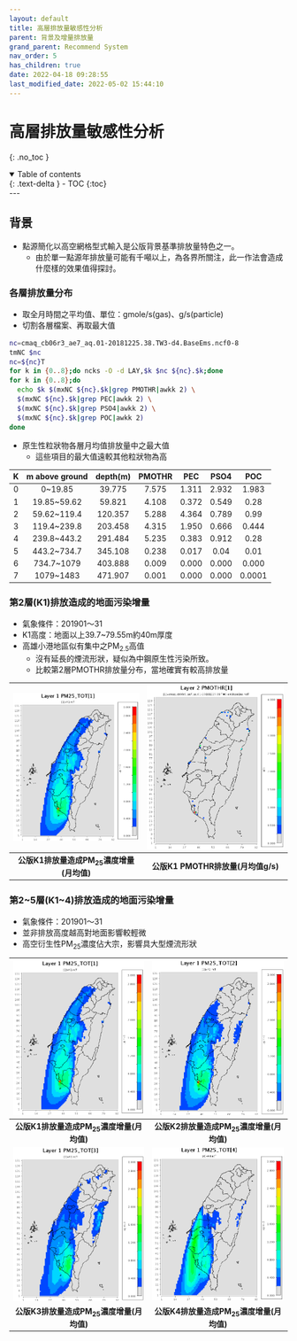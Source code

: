 ```yaml
---
layout: default
title: 高層排放量敏感性分析
parent: 背景及增量排放量
grand_parent: Recommend System
nav_order: 5
has_children: true
date: 2022-04-18 09:28:55
last_modified_date: 2022-05-02 15:44:10
---
```


# 高層排放量敏感性分析
{: .no_toc }

<details open markdown="block">
  <summary>
    Table of contents
  </summary>
  {: .text-delta }
- TOC
{:toc}
</details>
---

## 背景
- 點源簡化以高空網格型式輸入是公版背景基準排放量特色之一。
  - 由於單一點源年排放量可能有千噸以上，為各界所關注，此一作法會造成什麼樣的效果值得探討。

### 各層排放量分布
- 取全月時間之平均值、單位：gmole/s(gas)、g/s(particle)
- 切割各層檔案、再取最大值

```bash
nc=cmaq_cb06r3_ae7_aq.01-20181225.38.TW3-d4.BaseEms.ncf0-8
tmNC $nc
nc=${nc}T
for k in {0..8};do ncks -O -d LAY,$k $nc ${nc}.$k;done
for k in {0..8};do 
  echo $k $(mxNC ${nc}.$k|grep PMOTHR|awkk 2) \
  $(mxNC ${nc}.$k|grep PEC|awkk 2) \
  $(mxNC ${nc}.$k|grep PSO4|awkk 2) \
  $(mxNC ${nc}.$k|grep POC|awkk 2)
done
```

- 原生性粒狀物各層月均值排放量中之最大值
  - 這些項目的最大值遠較其他粒狀物為高 

|K|m above ground|depth(m)|PMOTHR|PEC|PSO4|POC|
|:-:|:-:|:-:|:-:|:-:|:-:|:-:|
|0|0~19.85|39.775|7.575|1.311|2.932|1.983|
|1|19.85~59.62|59.821|4.108|0.372|0.549|0.28|
|2|59.62~119.4|120.357|5.288|4.364|0.789|0.99|
|3|119.4~239.8|203.458|4.315|1.950|0.666|0.444|
|4|239.8~443.2|291.484|5.235|0.383|0.912|0.28|
|5|443.2~734.7|345.108|0.238|0.017|0.04|0.01|
|6|734.7~1079|403.888|0.009|0.000|0.000|0.000|
|7|1079~1483|471.907|0.001|0.000|0.000|0.0001|

### 第2層(K1)排放造成的地面污染增量
- 氣象條件：201901～31
- K1高度：地面以上39.7\~79.55m約40m厚度
- 高雄小港地區似有集中之PM<sub>2.5</sub>高值
  - 沒有延長的煙流形狀，疑似為中鋼原生性污染所致。
  - 比較第2層PMOTHR排放量分布，當地確實有較高排放量

| ![PM25K1.PNG](https://github.com/sinotec2/Focus-on-Air-Quality/raw/main/assets/images/PM25K1.png) |![PMOTHR_K2.PNG](https://github.com/sinotec2/Focus-on-Air-Quality/raw/main/assets/images/PMOTHR_K2.PNG) |
|:--:|:--:|
| <b>公版K1排放量造成PM<sub>25</sub>濃度增量(月均值)</b>|<b>公版K1 PMOTHR排放量(月均值g/s)</b>|

### 第2\~5層(K1\~4)排放造成的地面污染增量
- 氣象條件：201901～31
- 並非排放高度越高對地面影響較輕微
- 高空衍生性PM<sub>25</sub>濃度佔大宗，影響具大型煙流形狀

| ![PM25K1.PNG](https://github.com/sinotec2/Focus-on-Air-Quality/raw/main/assets/images/PM25K1.png) |![PMOTHR_K2.PNG](https://github.com/sinotec2/Focus-on-Air-Quality/raw/main/assets/images/PM25K2.png) |
|:--:|:--:|
| <b>公版K1排放量造成PM<sub>25</sub>濃度增量(月均值)</b>|<b>公版K2排放量造成PM<sub>25</sub>濃度增量(月均值)</b>|
| ![PM25K3.PNG](https://github.com/sinotec2/Focus-on-Air-Quality/raw/main/assets/images/PM25K3.png) |![PMOTHR_K4.PNG](https://github.com/sinotec2/Focus-on-Air-Quality/raw/main/assets/images/PM25K4.png) |
| <b>公版K3排放量造成PM<sub>25</sub>濃度增量(月均值)</b>|<b>公版K4排放量造成PM<sub>25</sub>濃度增量(月均值)</b>|
